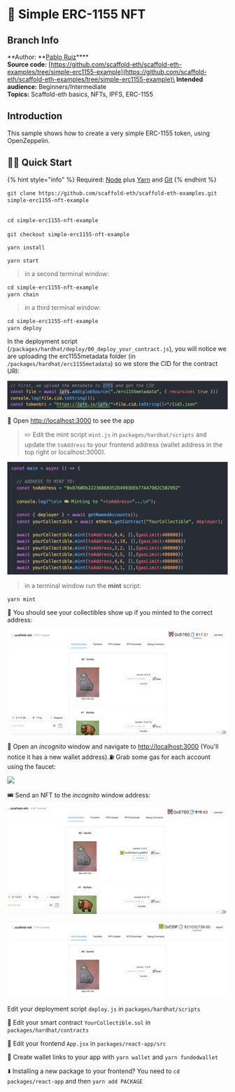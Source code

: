 # 🎫 Simple ERC-1155 NFT

## Branch Info

**Author: **[Pablo Ruiz](https://github.com/pabloruiz55)****\
**Source code:** [https://github.com/scaffold-eth/scaffold-eth-examples/tree/simple-erc1155-example](https://github.com/scaffold-eth/scaffold-eth-examples/tree/simple-erc1155-example)\
**Intended audience:** Beginners/Intermediate\
**Topics:** Scaffold-eth basics, NFTs, IPFS, ERC-1155

## Introduction

This sample shows how to create a very simple ERC-1155 token, using OpenZeppelin.

## 🏃‍♀️ Quick Start

{% hint style="info" %}
Required: [Node](https://nodejs.org/dist/latest-v12.x/) plus [Yarn](https://classic.yarnpkg.com/en/docs/install/) and [Git](https://git-scm.com/downloads)
{% endhint %}

```
git clone https://github.com/scaffold-eth/scaffold-eth-examples.git simple-erc1155-nft-example
```

```

cd simple-erc1155-nft-example

git checkout simple-erc1155-nft-example
```

```
yarn install
```

```
yarn start
```

> in a second terminal window:

```
cd simple-erc1155-nft-example
yarn chain
```

> in a third terminal window:

```
cd simple-erc1155-nft-example
yarn deploy
```

In the deployment script (`/packages/hardhat/deploy/00_deploy_your_contract.js`), you will notice we are uploading the erc1155metadata folder (in `/packages/hardhat/erc1155metadata`) so we store the CID for the contract URI:

![](../../.gitbook/assets/screen-shot-2021-06-30-at-2.02.20-pm.png)

📱 Open [http://localhost:3000](http://localhost:3000) to see the app

> ✏️ Edit the mint script `mint.js` in `packages/hardhat/scripts` and update the `toAddress` to your frontend address (wallet address in the top right or localhost:3000).

![](../../.gitbook/assets/screen-shot-2021-06-30-at-1.48.39-pm.png)

> &#x20;in a terminal window run the **mint** script:

```
yarn mint
```

👀 You should see your collectibles show up if you minted to the correct address:

![](../../.gitbook/assets/screen-shot-2021-06-30-at-1.53.49-pm.png)

👛 Open an _incognito_ window and navigate to [http://localhost:3000](http://localhost:3000) (You'll notice it has a new wallet address).⛽️ Grab some gas for each account using the faucet:

![](https://user-images.githubusercontent.com/2653167/109543971-35b10f00-7a84-11eb-832e-36d6b66afbe7.png)

🎟 Send an NFT to the _incognito_ window address:

![](../../.gitbook/assets/screen-shot-2021-06-30-at-1.56.44-pm.png)

![](../../.gitbook/assets/screen-shot-2021-06-30-at-1.59.01-pm.png)

Edit your deployment script `deploy.js` in `packages/hardhat/scripts`

🔏 Edit your smart contract `YourCollectible.sol` in `packages/hardhat/contracts`

📝 Edit your frontend `App.jsx` in `packages/react-app/src`

🔑 Create wallet links to your app with `yarn wallet` and `yarn fundedwallet`

⬇️ Installing a new package to your frontend? You need to `cd packages/react-app` and then `yarn add PACKAGE`
